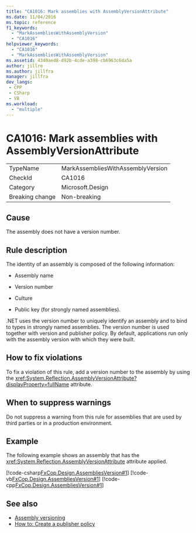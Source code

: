 ```yaml
---
title: "CA1016: Mark assemblies with AssemblyVersionAttribute"
ms.date: 11/04/2016
ms.topic: reference
f1_keywords:
  - "MarkAssembliesWithAssemblyVersion"
  - "CA1016"
helpviewer_keywords:
  - "CA1016"
  - "MarkAssembliesWithAssemblyVersion"
ms.assetid: 4340aed8-d92b-4cde-a398-cb6963c6da5a
author: jillre
ms.author: jillfra
manager: jillfra
dev_langs:
 - CPP
 - CSharp
 - VB
ms.workload:
  - "multiple"
---
```

# CA1016: Mark assemblies with AssemblyVersionAttribute

|||
|-|-|
|TypeName|MarkAssembliesWithAssemblyVersion|
|CheckId|CA1016|
|Category|Microsoft.Design|
|Breaking change|Non-breaking|

## Cause

The assembly does not have a version number.

## Rule description

The identity of an assembly is composed of the following information:

- Assembly name

- Version number

- Culture

- Public key (for strongly named assemblies).

.NET uses the version number to uniquely identify an assembly and to bind to types in strongly named assemblies. The version number is used together with version and publisher policy. By default, applications run only with the assembly version with which they were built.

## How to fix violations

To fix a violation of this rule, add a version number to the assembly by using the <xref:System.Reflection.AssemblyVersionAttribute?displayProperty=fullName> attribute.

## When to suppress warnings

Do not suppress a warning from this rule for assemblies that are used by third parties or in a production environment.

## Example

The following example shows an assembly that has the <xref:System.Reflection.AssemblyVersionAttribute> attribute applied.

[!code-csharp[FxCop.Design.AssembliesVersion#1](../code-quality/codesnippet/CSharp/ca1016-mark-assemblies-with-assemblyversionattribute_1.cs)]
[!code-vb[FxCop.Design.AssembliesVersion#1](../code-quality/codesnippet/VisualBasic/ca1016-mark-assemblies-with-assemblyversionattribute_1.vb)]
[!code-cpp[FxCop.Design.AssembliesVersion#1](../code-quality/codesnippet/CPP/ca1016-mark-assemblies-with-assemblyversionattribute_1.cpp)]

## See also

- [Assembly versioning](/dotnet/framework/app-domains/assembly-versioning)
- [How to: Create a publisher policy](/dotnet/framework/configure-apps/how-to-create-a-publisher-policy)
